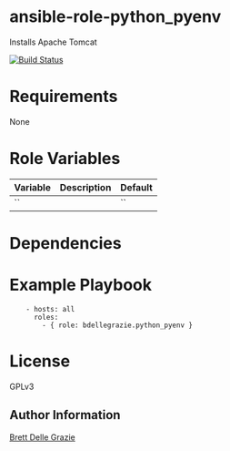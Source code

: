 # ansible-role-python_pyenv

Installs Apache Tomcat

[![Build Status](https://travis-ci.org/bdellegrazie/ansible-role-python_pyenv.svg?branch=master)](https://travis-ci.org/bdellegrazie/ansible-role-python_pyenv)

# Requirements

None

# Role Variables

| Variable | Description | Default |
|----------|-------------|---------|
| ``|  | `` |

# Dependencies


# Example Playbook
```
    - hosts: all
      roles:
        - { role: bdellegrazie.python_pyenv }
```

# License

GPLv3

Author Information
------------------

[Brett Delle Grazie](https://github.com/bdellegrazie/)
